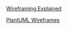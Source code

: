 [Wireframing Explained](https://en.wikipedia.org/wiki/Website_wireframe?wprov=sfti1)

[PlantUML Wireframes](https://plantuml.com/salt)
